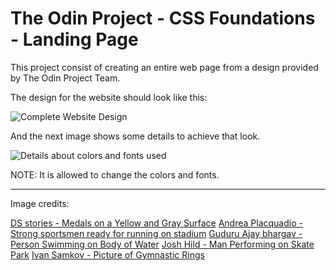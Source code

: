 # The Odin Project - CSS Foundations - Landing Page

This project consist of creating an entire web page from a design provided by
The Odin Project Team.

The design for the website should look like this:

![Complete Website Design](https://cdn.statically.io/gh/TheOdinProject/curriculum/81a5d553f4073e593d23a6ab00d50eef8620796d/foundations/html_css/project/imgs/01.png)

And the next image shows some details to achieve that look.

![Details about colors and fonts used](https://cdn.statically.io/gh/TheOdinProject/curriculum/81a5d553f4073e593d23a6ab00d50eef8620796d/foundations/html_css/project/imgs/02.png)

NOTE: It is allowed to change the colors and fonts.

---

Image credits:

[DS stories - Medals on a Yellow and Gray Surface](https://www.pexels.com/photo/medals-on-a-yellow-and-gray-surface-7267548/)
[Andrea Placquadio - Strong sportsmen ready for running on stadium](https://www.pexels.com/photo/strong-sportsmen-ready-for-running-on-stadium-3764011/)
[Guduru Ajay bhargav - Person Swimming on Body of Water](https://www.pexels.com/photo/person-swimming-on-body-of-water-863988/)
[Josh Hild - Man Performing on Skate Park](https://www.pexels.com/photo/man-performing-on-skate-park-2422264/)
[Ivan Samkov - Picture of Gymnastic Rings](https://www.pexels.com/photo/picture-of-gymnastic-rings-4164644/)
